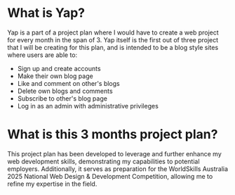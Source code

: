 # What is Yap?

Yap is a part of a project plan where I would have to create a web project for every month in the span of 3. Yap itself is the first out of three project that I will be creating for this plan, and is intended to be a blog style sites where users are able to:

- Sign up and create accounts
- Make their own blog page
- Like and comment on other's blogs
- Delete own blogs and comments
- Subscribe to other's blog page
- Log in as an admin with administrative privileges

# What is this 3 months project plan?

This project plan has been developed to leverage and further enhance my web development skills, demonstrating my capabilities to potential employers. Additionally, it serves as preparation for the WorldSkills Australia 2025 National Web Design & Development Competition, allowing me to refine my expertise in the field.